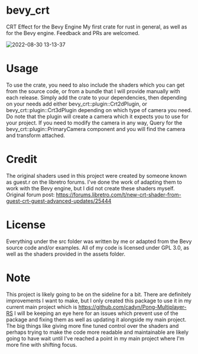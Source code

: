 # bevy_crt
CRT Effect for the Bevy Engine
My first crate for rust in general, as well as for the Bevy engine.
Feedback and PRs are welcomed.

![2022-08-30 13-13-37](https://user-images.githubusercontent.com/35672377/187535191-5a59a122-fe55-41d6-9110-2740e7dab6e9.gif)

# Usage
To use the crate, you need to also include the shaders which you can get from the source code, or from a bundle that I will provide manually with each release.
Simply add the crate to your dependencies, then depending on your needs add either bevy_crt::plugin::Crt2dPlugin, or bevy_crt::plugin::Crt3dPlugin depending on which type of camera you need.
Do note that the plugin will create a camera which it expects you to use for your project. If you need to modify the camera in any way, Query for the bevy_crt::plugin::PrimaryCamera component and you will find the camera and transform attached.

# Credit
The original shaders used in this project were created by someone known as guest.r on the libretro forums. I've done the work of adapting them to work with the Bevy engine, but I did not create these shaders myself.
Original forum post: https://forums.libretro.com/t/new-crt-shader-from-guest-crt-guest-advanced-updates/25444

# License
Everything under the src folder was written by me or adapted from the Bevy source code and/or examples. All of my code is licensed under GPL 3.0, as well as the shaders provided in the assets folder.

# Note
This project is likely going to be on the sideline for a bit. There are definitely improvements I want to make, but I only created this package to use it in my current main project which is https://github.com/cadyn/Pong-Multiplayer-RS I will be keeping an eye here for an issues which prevent use of the package and fixing them as well as updating it alongside my main project. The big things like giving more fine tuned control over the shaders and perhaps trying to make the code more readable and maintainable are likely going to have wait until I've reached a point in my main project where I'm more fine with shifting focus.
